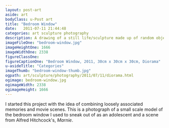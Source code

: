 ```yaml
---
layout: post-art
aside: art
bodyClass: u-Post art
title: "Bedroom Window"
date:   2011-07-11 21:44:48
categories: art sculpture photography
description: A drawing of a still life/sculpture made up of random objects
imageFileOne: "bedroom-window.jpg"
imageHeightOne: 1666
imageWidthOne: 2338
figureClassOne:
figureCaptionOne: "Bedroom Window, 2011, 30cm x 30cm x 30cm, Diorama"
u-asideTitle: "Categories"
imageThumb: "bedroom-window-thumb.jpg"
ogpath: art/sculpture/photography/2011/07/11/diorama.html
ogimage: bedroom-window.jpg
ogimageWidth: 2338
ogimageHeight: 1666
---
```


I started this project with the idea of combining loosely associated memories and movie scenes. This is a photograph of a small scale model of the bedroom window I used to sneak out of as an adolescent and a scene from Alfred Hitchcock&#39;s, <em> Marnie</em>.
